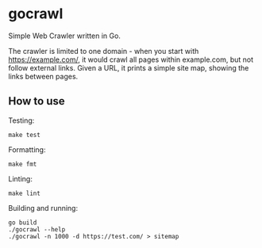 # gocrawl
Simple Web Crawler written in Go.

The crawler is limited to one domain - when you start with https://example.com/, it would crawl all pages within example.com, but not follow external links.
Given a URL, it prints a simple site map, showing the links between pages.


## How to use

Testing:
```
make test
```

Formatting:
```
make fmt
```

Linting:
```
make lint
```

Building and running:
```
go build
./gocrawl --help
./gocrawl -n 1000 -d https://test.com/ > sitemap
```
